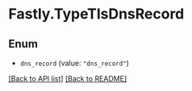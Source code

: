 # Fastly.TypeTlsDnsRecord

## Enum


* `dns_record` (value: `"dns_record"`)



[[Back to API list]](../../README.md#endpoints) [[Back to README]](../../README.md)
